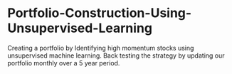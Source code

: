 # Portfolio-Construction-Using-Unsupervised-Learning
Creating a portfolio by Identifying high momentum stocks using unsupervised machine learning. Back testing the strategy by updating our portfolio monthly over a 5 year period. 

